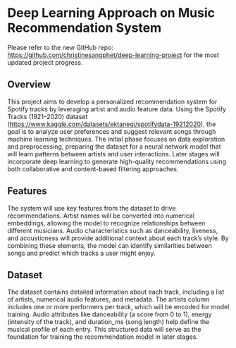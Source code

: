 # Deep Learning Approach on Music Recommendation System
Please refer to the new GitHub repo: https://github.com/christinesangphet/deep-learning-project for the most updated project progress. 

## Overview
This project aims to develop a personalized recommendation system for Spotify tracks by leveraging artist and audio feature data. Using the Spotify Tracks (1921–2020) dataset (https://www.kaggle.com/datasets/ektanegi/spotifydata-19212020), the goal is to analyze user preferences and suggest relevant songs through machine learning techniques. The initial phase focuses on data exploration and preprocessing, preparing the dataset for a neural network model that will learn patterns between artists and user interactions. Later stages will incorporate deep learning to generate high-quality recommendations using both collaborative and content-based filtering approaches.
## Features
The system will use key features from the dataset to drive recommendations. Artist names will be converted into numerical embeddings, allowing the model to recognize relationships between different musicians. Audio characteristics such as danceability, liveness, and acousticness will provide additional context about each track’s style. By combining these elements, the model can identify similarities between songs and predict which tracks a user might enjoy.
## Dataset
The dataset contains detailed information about each track, including a list of artists, numerical audio features, and metadata. The artists column includes one or more performers per track, which will be encoded for model training. Audio attributes like danceability (a score from 0 to 1), energy (intensity of the track), and duration_ms (song length) help define the musical profile of each entry. This structured data will serve as the foundation for training the recommendation model in later stages.

